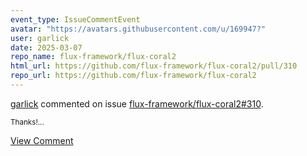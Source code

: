 ```yaml
---
event_type: IssueCommentEvent
avatar: "https://avatars.githubusercontent.com/u/169947?"
user: garlick
date: 2025-03-07
repo_name: flux-framework/flux-coral2
html_url: https://github.com/flux-framework/flux-coral2/pull/310
repo_url: https://github.com/flux-framework/flux-coral2
---
```


<a href='https://github.com/garlick' target='_blank'>garlick</a> commented on issue <a href='https://github.com/flux-framework/flux-coral2/pull/310' target='_blank'>flux-framework/flux-coral2#310</a>.

<small>Thanks!...</small>

<a href='https://github.com/flux-framework/flux-coral2/pull/310' target='_blank'>View Comment</a>
